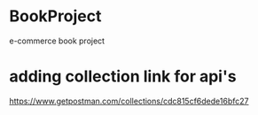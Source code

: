 # BookProject
e-commerce book project

# adding collection link for api's
https://www.getpostman.com/collections/cdc815cf6dede16bfc27

